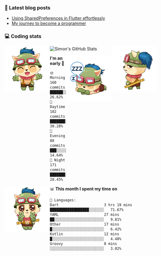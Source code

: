 ### 📘 Latest blog posts

<!-- BLOG-POST-LIST:START -->
- [Using SharedPreferences in Flutter effortlessly](http://blog.simonit.dev/2020/07/15/Using-SharedPreferences-in-Flutter-effortlessly/)
- [My journey to become a programmer](http://blog.simonit.dev/2018/07/14/My-journey-to-become-a-programmer/)
<!-- BLOG-POST-LIST:END -->

### 💻 Coding stats
<img align="right" src="https://raw.githubusercontent.com/simonpham/simonpham/master/assets/images/6kiur.gif" >


<img align="left" src="https://raw.githubusercontent.com/simonpham/simonpham/master/assets/images/5kiur.gif" >

![Simon's GitHub Stats](https://github-readme-stats-obu2qdcs2.vercel.app/api?username=simonpham)

<img align="right" src="https://raw.githubusercontent.com/simonpham/simonpham/master/assets/images/4kiur.gif" >

<!--START_SECTION:waka-->
**I'm an early 🐤** 

```text
🌞 Morning    160 commits    ██████░░░░░░░░░░░░░░░░░░░   26.62% 
🌆 Daytime    182 commits    ███████░░░░░░░░░░░░░░░░░░   30.28% 
🌃 Evening    88 commits     ███░░░░░░░░░░░░░░░░░░░░░░   14.64% 
🌙 Night      171 commits    ███████░░░░░░░░░░░░░░░░░░   28.45%

```


<img align="left" src="https://raw.githubusercontent.com/simonpham/simonpham/master/assets/images/19kiur.gif" >📊 **This month I spent my time on** 

```text
💬 Languages: 
Dart                     3 hrs 19 mins       ██████████████████░░░░░░░   71.67% 
YAML                     27 mins             ██░░░░░░░░░░░░░░░░░░░░░░░   9.81% 
Other                    17 mins             █░░░░░░░░░░░░░░░░░░░░░░░░   6.42% 
Kotlin                   12 mins             █░░░░░░░░░░░░░░░░░░░░░░░░   4.48% 
Groovy                   8 mins              ░░░░░░░░░░░░░░░░░░░░░░░░░   3.02%

```


<!--END_SECTION:waka-->
